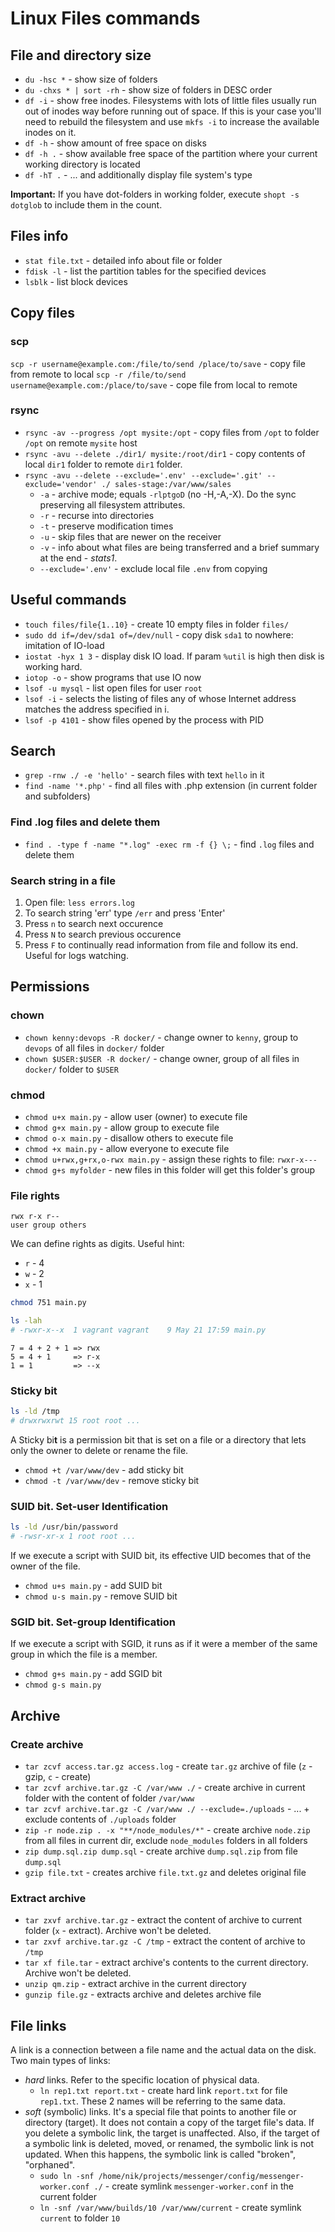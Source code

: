 # Linux Files commands

## File and directory size

- `du -hsc *` - show size of folders
- `du -chxs * | sort -rh` - show size of folders in DESC order
- `df -i` - show free inodes. Filesystems with lots of little files usually run out of inodes way before running out of space. If this is your case you'll need to rebuild the filesystem and use `mkfs -i` to increase the available inodes on it.
- `df -h` - show amount of free space on disks
- `df -h .` - show available free space of the partition where your current working directory is located
- `df -hT .` - ... and additionally display file system's type

**Important:** If you have dot-folders in working folder, execute `shopt -s dotglob` to include them in the count.

## Files info

- `stat file.txt` - detailed info about file or folder
- `fdisk -l` - list the partition tables for the specified devices
- `lsblk` - list block devices

## Copy files

### scp

`scp -r username@example.com:/file/to/send /place/to/save` - copy file from remote to local
`scp -r /file/to/send username@example.com:/place/to/save` - cope file from local to remote

### rsync

- `rsync -av --progress /opt mysite:/opt` - copy files from `/opt` to folder `/opt` on remote `mysite` host
- `rsync -avu --delete ./dir1/ mysite:/root/dir1` - copy contents of local `dir1` folder to remote `dir1` folder.
- `rsync -avu --delete --exclude='.env' --exclude='.git' --exclude='vendor' ./ sales-stage:/var/www/sales`
    - `-a` - archive mode; equals `-rlptgoD` (no -H,-A,-X). Do the sync preserving all filesystem attributes.
    - `-r` - recurse into directories
    - `-t` - preserve modification times
    - `-u` - skip files that are newer on the receiver
    - `-v` - info about what files are being transferred and a brief summary at the end - *stats1*.
    - `--exclude='.env'` - exclude local file `.env` from copying

## Useful commands

- `touch files/file{1..10}` - create 10 empty files in folder `files/`
- `sudo dd if=/dev/sda1 of=/dev/null` - copy disk `sda1` to nowhere: imitation of IO-load
- `iostat -hyx 1 3` - display disk IO load. If param `%util` is high then disk is working hard. 
- `iotop -o` - show programs that use IO now
- `lsof -u mysql` - list open files for user `root`
- `lsof -i` - selects  the  listing of files any of whose Internet address matches the address specified in i.
- `lsof -p 4101` - show files opened by the process with PID

## Search

- `grep -rnw ./ -e 'hello'` - search files with text `hello` in it
- `find -name '*.php'` - find all files with .php extension (in current folder and subfolders)

### Find .log files and delete them

- `find . -type f -name "*.log" -exec rm -f {} \;` - find `.log` files and delete them

### Search string in a file

1. Open file: `less errors.log`
2. To search string 'err' type `/err` and press 'Enter'
3. Press `n` to search next occurence
4. Press `N` to search previous occurence
5. Press `F` to continually read information from file and follow its end. Useful for logs watching.

## Permissions

### chown

- `chown kenny:devops -R docker/` - change owner to `kenny`, group to `devops` of all files in `docker/` folder
- `chown $USER:$USER -R docker/` - change owner, group of all files in `docker/` folder to `$USER`

### chmod

- `chmod u+x main.py` - allow user (owner) to execute file
- `chmod g+x main.py` - allow group to execute file
- `chmod o-x main.py` - disallow others to execute file
- `chmod +x main.py` - allow everyone to execute file 
- `chmod u+rwx,g+rx,o-rwx main.py` - assign these rights to file: `rwxr-x---`
- `chmod g+s myfolder` - new files in this folder will get this folder's group

### File rights

```
rwx r-x r--
user group others
```
We can define rights as digits. Useful hint:
- `r` - 4
- `w` - 2
- `x` - 1

```bash
chmod 751 main.py

ls -lah
# -rwxr-x--x  1 vagrant vagrant    9 May 21 17:59 main.py
```
```
7 = 4 + 2 + 1 => rwx
5 = 4 + 1     => r-x
1 = 1         => --x
```

### Sticky bit

```bash
ls -ld /tmp
# drwxrwxrwt 15 root root ...
```

A Sticky bi**t** is a permission bit that is set on a file or a directory that lets only the owner to delete or rename the file.

- `chmod +t /var/www/dev` - add sticky bit
- `chmod -t /var/www/dev` - remove sticky bit

### SUID bit. Set-user Identification

```bash
ls -ld /usr/bin/password
# -rwsr-xr-x 1 root root ...
```

If we execute a script with SUID bit, its effective UID becomes that of the owner of the file.
 
- `chmod u+s main.py` - add SUID bit
- `chmod u-s main.py` - remove SUID bit

### SGID bit. Set-group Identification

If we execute a script with SGID, it runs as if it were a member of the same group in which the file is a member.

- `chmod g+s main.py` - add SGID bit
- `chmod g-s main.py`

## Archive

### Create archive

- `tar zcvf access.tar.gz access.log` - create `tar.gz` archive of file (`z` - gzip, `c` - create)
- `tar zcvf archive.tar.gz -C /var/www ./` - create archive in current folder with the content of folder `/var/www`
- `tar zcvf archive.tar.gz -C /var/www ./ --exclude=./uploads` - ... + exclude contents of `./uploads` folder
- `zip -r node.zip . -x "**/node_modules/*"` - create archive `node.zip` from all files in current dir, exclude `node_modules` folders in all folders
- `zip dump.sql.zip dump.sql` - create archive `dump.sql.zip` from file `dump.sql`
- `gzip file.txt` - creates archive `file.txt.gz` and deletes original file

### Extract archive

- `tar zxvf archive.tar.gz` - extract the content of archive to current folder (`x` - extract). Archive won't be deleted.
- `tar zxvf archive.tar.gz -C /tmp` - extract the content of archive to `/tmp`
- `tar xf file.tar` - extract archive's contents to the current directory. Archive won't be deleted.
- `unzip qm.zip` - extract archive in the current directory
- `gunzip file.gz` - extracts archive and deletes archive file

## File links

A link is a connection between a file name and the actual data on the disk. Two main types of links: 
- *hard* links. Refer to the specific location of physical data.
  - `ln rep1.txt report.txt` - create hard link `report.txt` for file `rep1.txt`. These 2 names will be referring to the same data.
- *soft* (symbolic) links. It's a special file that points to another file or directory (target). It does not contain a copy of the target file's data. If you delete a symbolic link, the target is unaffected. Also, if the target of a symbolic link is deleted, moved, or renamed, the symbolic link is not updated. When this happens, the symbolic link is called "broken", "orphaned".
  - `sudo ln -snf /home/nik/projects/messenger/config/messenger-worker.conf ./` - create symlink `messenger-worker.conf` in the current folder
  - `ln -snf /var/www/builds/10 /var/www/current` - create symlink `current` to folder `10`
  
